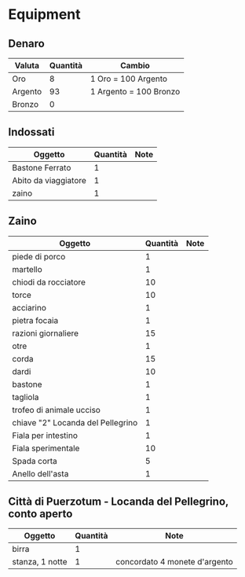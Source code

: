 # Equipment

## Denaro

| Valuta   | Quantità | Cambio                 |
| -------- | -------- | ---------------------- |
| Oro      | 8        | 1 Oro = 100 Argento    |
| Argento  | 93       | 1 Argento = 100 Bronzo |
| Bronzo   | 0        |                        |

## Indossati

| Oggetto                            | Quantità | Note                                   |
| ---------------------------------- | -------- | -------------------------------------- |
| Bastone Ferrato                    | 1        |                                        |
| Abito da viaggiatore               | 1        |                                        |
| zaino                              | 1        |                                        |

## Zaino

| Oggetto                            | Quantità | Note                                   |
| ---------------------------------- | -------- | -------------------------------------- |
| piede di porco                     | 1        |                                        |
| martello                           | 1        |                                        |
| chiodi da rocciatore               | 10       |                                        |
| torce                              | 10       |                                        |
| acciarino                          | 1        |                                        |
| pietra focaia                      | 1        |                                        |
| razioni giornaliere                | 15       |                                        |
| otre                               | 1        |                                        |
| corda                              | 15       |                                        |
| dardi                              | 10       |                                        |
| bastone                            | 1        |                                        |
| tagliola                           | 1        |                                        |
| trofeo di animale ucciso           | 1        |                                        |
| chiave "2" Locanda del Pellegrino  | 1        |                                        |
| Fiala per intestino                | 1        |                                        |
| Fiala sperimentale                 | 10       |                                        |
| Spada corta                        | 5        |                                        |
| Anello dell'asta                   | 1        |                                        |

## Città di Puerzotum - Locanda del Pellegrino, conto aperto

| Oggetto                            | Quantità | Note                                   |
| ---------------------------------- | -------- | -------------------------------------- |
| birra                              | 1        |                                        |
| stanza, 1 notte                    | 1        | concordato 4 monete d'argento          |
